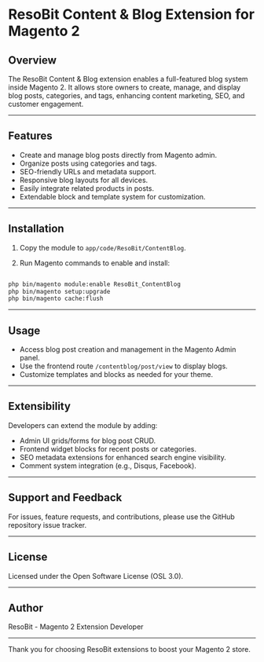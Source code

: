 # ResoBit Content & Blog Extension for Magento 2

## Overview

The ResoBit Content & Blog extension enables a full-featured blog system inside Magento 2. It allows store owners to create, manage, and display blog posts, categories, and tags, enhancing content marketing, SEO, and customer engagement.

---

## Features

- Create and manage blog posts directly from Magento admin.
- Organize posts using categories and tags.
- SEO-friendly URLs and metadata support.
- Responsive blog layouts for all devices.
- Easily integrate related products in posts.
- Extendable block and template system for customization.

---

## Installation

1. Copy the module to `app/code/ResoBit/ContentBlog`.

2. Run Magento commands to enable and install:

``` bash

php bin/magento module:enable ResoBit_ContentBlog
php bin/magento setup:upgrade
php bin/magento cache:flush

```

---

## Usage

- Access blog post creation and management in the Magento Admin panel.
- Use the frontend route `/contentblog/post/view` to display blogs.
- Customize templates and blocks as needed for your theme.

---

## Extensibility

Developers can extend the module by adding:

- Admin UI grids/forms for blog post CRUD.
- Frontend widget blocks for recent posts or categories.
- SEO metadata extensions for enhanced search engine visibility.
- Comment system integration (e.g., Disqus, Facebook).

---

## Support and Feedback

For issues, feature requests, and contributions, please use the GitHub repository issue tracker.

---

## License

Licensed under the Open Software License (OSL 3.0).

---

## Author

ResoBit - Magento 2 Extension Developer

---

Thank you for choosing ResoBit extensions to boost your Magento 2 store.
